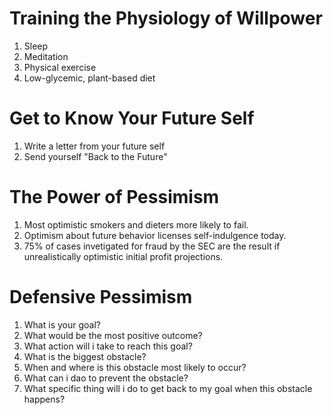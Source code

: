 Training the Physiology of Willpower
===========
1. Sleep
2. Meditation
3. Physical exercise
4. Low-glycemic, plant-based diet

Get to Know Your Future Self
===========
1. Write a letter from your future self
2. Send yourself "Back to the Future"

The Power of Pessimism
===========
1. Most optimistic smokers and dieters more likely to fail.
2. Optimism about future behavior licenses self-indulgence today.
3. 75% of cases invetigated for fraud by the SEC are the result if unrealistically optimistic initial profit projections.

Defensive Pessimism
===========
1. What is your goal?
2. What would be the most positive outcome?
3. What action will i take to reach this goal?
4. What is the biggest obstacle?
5. When and where is this obstacle most likely to occur?
6. What can i dao to prevent the obstacle?
7. What specific thing will i do to get back to my goal when this obstacle happens?
